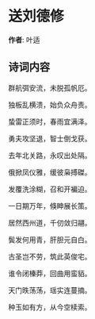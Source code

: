 # 送刘德修

**作者**: 叶适

## 诗词内容

群航弭安流，未脱孤帆厄。

独板乱横溃，始负众舟责。

蛰雷正须时，春雨宜满泽。

勇夫攻坚退，智士倒戈获。

去年北关路，永叹出处隔。

俄掀凤仪雅，缓彼枭搏磔。

发覆洗涂糊，召和开褊迫。

一日期万年，倏眒展长策。

居然西州道，千仞敛归翮。

鬓发何用青，肝胆元自白。

古圣岂不劳，筑此英俊宅。

谁令闭榛莽，回曲用蛮貊。

天门昳荡荡，瑶实连蔓摘。

种玉如有方，从今空椟索。

